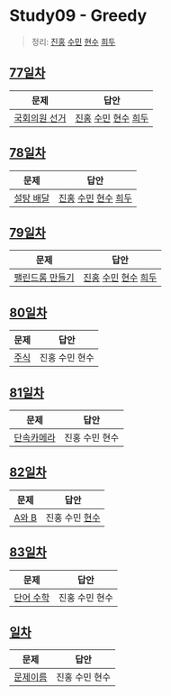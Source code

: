 # Study09 - Greedy
> 정리: [진홍](self_study/kjh.md) [수민](self_study/ysm.pdf) [현수](self_study/hhs.md) [희두](self_study/jhd.pdf)

## [77일차](Day77)

| 문제                 | 답안                |
| -------------------- | ------------------- |
| [국회의원 선거](https://www.acmicpc.net/problem/1417) | [진홍](Day77/kjh.kt) [수민](Day77/ysm.cpp) [현수](Day77/hhs.java) [희두](Day77/jhd.cpp) |

## [78일차](Day78)

| 문제                 | 답안                |
| -------------------- | ------------------- |
| [설탕 배달](https://www.acmicpc.net/problem/2839) | [진홍](Day78/kjh.kt) [수민](Day78/ysm.cpp) [현수](Day78/hhs.java) [희두](Day78/jhd.cpp) |

## [79일차](Day79)

| 문제                 | 답안                |
| -------------------- | ------------------- |
| [팰린드롬 만들기](https://www.acmicpc.net/problem/1213) | [진홍](Day79/kjh.kt)  [수민](Day79/ysm2.cpp) [현수](Day79/hhs.java) [희두](Day79/jhd.cpp) |

## [80일차](Day80)

| 문제                 | 답안                |
| -------------------- | ------------------- |
| [주식](https://www.acmicpc.net/problem/11501) | 진홍 수민 현수 |

## [81일차](Day81)

| 문제                 | 답안                |
| -------------------- | ------------------- |
| [단속카메라](https://school.programmers.co.kr/learn/courses/30/lessons/42884) | 진홍 수민 현수 |

## [82일차](Day82)

| 문제                 | 답안                |
| -------------------- | ------------------- |
| [A와 B](https://www.acmicpc.net/problem/12904) | 진홍 수민 [현수](Day82/hhs.java) |

## [83일차](Day83)

| 문제                 | 답안                |
| -------------------- | ------------------- |
| [단어 수학](https://www.acmicpc.net/problem/1339) | 진홍 수민 현수 |

## [일차](Day)

| 문제                 | 답안                |
| -------------------- | ------------------- |
| [문제이름](문제링크) | 진홍 수민 현수 |
